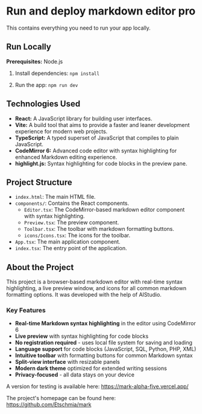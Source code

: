 # Run and deploy markdown editor pro

This contains everything you need to run your app locally.

## Run Locally

**Prerequisites:** Node.js

1.  Install dependencies:
    `npm install`

2.  Run the app:
    `npm run dev`

## Technologies Used

*   **React:** A JavaScript library for building user interfaces.
*   **Vite:** A build tool that aims to provide a faster and leaner development experience for modern web projects.
*   **TypeScript:** A typed superset of JavaScript that compiles to plain JavaScript.
*   **CodeMirror 6:** Advanced code editor with syntax highlighting for enhanced Markdown editing experience.
*   **highlight.js:** Syntax highlighting for code blocks in the preview pane.

## Project Structure

*   `index.html`: The main HTML file.
*   `components/`: Contains the React components.
    *   `Editor.tsx`: The CodeMirror-based markdown editor component with syntax highlighting.
    *   `Preview.tsx`: The preview component.
    *   `Toolbar.tsx`: The toolbar with markdown formatting buttons.
    *   `icons/Icons.tsx`: The icons for the toolbar.
*   `App.tsx`: The main application component.
*   `index.tsx`: The entry point of the application.

## About the Project

This project is a browser-based markdown editor with real-time syntax highlighting, a live preview window, and icons for all common markdown formatting options. It was developed with the help of AIStudio.

### Key Features

*   **Real-time Markdown syntax highlighting** in the editor using CodeMirror 6
*   **Live preview** with syntax highlighting for code blocks
*   **No registration required** - uses local file system for saving and loading
*   **Language support** for code blocks (JavaScript, SQL, Python, PHP, XML)
*   **Intuitive toolbar** with formatting buttons for common Markdown syntax
*   **Split-view interface** with resizable panels
*   **Modern dark theme** optimized for extended writing sessions
*   **Privacy-focused** - all data stays on your device

A version for testing is available here: https://mark-alpha-five.vercel.app/

The project's homepage can be found here: https://github.com/Etschmia/mark
